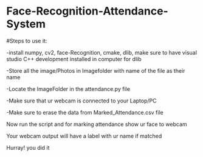 # Face-Recognition-Attendance-System

#Steps to use it:


-install numpy, cv2, face-Recognition, cmake, dlib, make sure to have visual studio C++ development installed in computer for dlib

-Store all the image/Photos in Imagefolder with name of the file as their name

-Locate the ImageFolder in the attendance.py file

-Make sure that ur webcam is connected to your Laptop/PC

-Make sure to erase the data from Marked_Attendance.csv file

Now run the script and for marking attendance show ur face to webcam

Your webcam output will have a label with ur name if matched

Hurray! you did it
